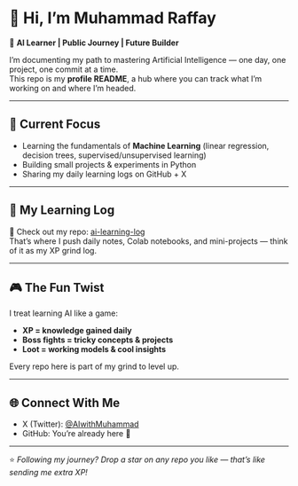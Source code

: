 # 👋 Hi, I’m Muhammad Raffay

🎯 **AI Learner | Public Journey | Future Builder**  

I’m documenting my path to mastering Artificial Intelligence — one day, one project, one commit at a time.  
This repo is my **profile README**, a hub where you can track what I’m working on and where I’m headed.  

---

## 🚀 Current Focus  
- Learning the fundamentals of **Machine Learning** (linear regression, decision trees, supervised/unsupervised learning)  
- Building small projects & experiments in Python  
- Sharing my daily learning logs on GitHub + X  

---

## 📖 My Learning Log  
📝 Check out my repo: [ai-learning-log](https://github.com/AIwithMuhammad/ai-learning-log)  
That’s where I push daily notes, Colab notebooks, and mini-projects — think of it as my XP grind log.  

---

## 🎮 The Fun Twist  
I treat learning AI like a game:  
- **XP = knowledge gained daily**  
- **Boss fights = tricky concepts & projects**  
- **Loot = working models & cool insights**  

Every repo here is part of my grind to level up.  

---

## 🌐 Connect With Me  
- X (Twitter): [@AIwithMuhammad](https://x.com/AIwithMuhammad)   
- GitHub: You’re already here 👾  

---

⭐️ *Following my journey? Drop a star on any repo you like — that’s like sending me extra XP!*
